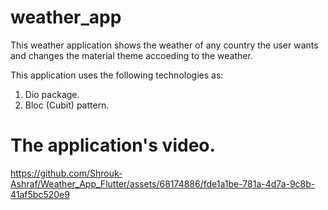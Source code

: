 # weather_app

This weather application shows the weather of any country the user wants and changes the material theme accoeding to the weather.

This application uses the following technologies as:
1) Dio package.
2) Bloc (Cubit) pattern.

# The application's video.

https://github.com/Shrouk-Ashraf/Weather_App_Flutter/assets/68174886/fde1a1be-781a-4d7a-9c8b-41af5bc520e9

